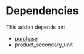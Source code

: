 # Dependencies

This addon depends on:

- [purchase](../../odoo-bringout-oca-ocb-purchase)
- product_secondary_unit
